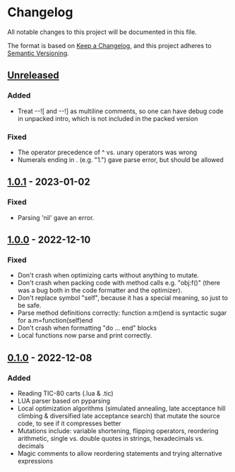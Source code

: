 # Changelog

All notable changes to this project will be documented in this file.

The format is based on [Keep a Changelog](https://keepachangelog.com/en/1.0.0/),
and this project adheres to [Semantic Versioning](https://semver.org/spec/v2.0.0.html).

## [Unreleased]

### Added

- Treat --![ and --!] as multiline comments, so one can have debug code
  in unpacked intro, which is not included in the packed version

### Fixed

- The operator precedence of ^ vs. unary operators was wrong
- Numerals ending in . (e.g. "1.") gave parse error, but should be allowed

## [1.0.1] - 2023-01-02

### Fixed

- Parsing 'nil' gave an error.

## [1.0.0] - 2022-12-10

### Fixed

- Don't crash when optimizing carts without anything to mutate.
- Don't crash when packing code with method calls e.g. "obj:f()" (there was a bug both in the code formatter and the optimizer).
- Don't replace symbol "self", because it has a special meaning, so just to be safe.
- Parse method definitions correctly: function a:m()end is syntactic sugar for a.m=function(self)end
- Don't crash when formatting "do ... end" blocks
- Local functions now parse and print correctly.

## [0.1.0] - 2022-12-08

### Added

- Reading TIC-80 carts (.lua & .tic)
- LUA parser based on pyparsing
- Local optimization algorithms (simulated annealing, late acceptance hill
  climbing & diversified late acceptance search) that mutate the source code, to
  see if it compresses better
- Mutations include: variable shortening, flipping operators, reordering
  arithmetic, single vs. double quotes in strings, hexadecimals vs. decimals
- Magic comments to allow reordering statements and trying alternative
  expressions

[unreleased]: https://github.com/vsariola/pakettic/compare/v1.0.1...HEAD
[1.0.1]: https://github.com/vsariola/pakettic/releases/tag/v1.0.1
[1.0.0]: https://github.com/vsariola/pakettic/releases/tag/v1.0.0
[0.1.0]: https://github.com/vsariola/pakettic/releases/tag/v0.1.0